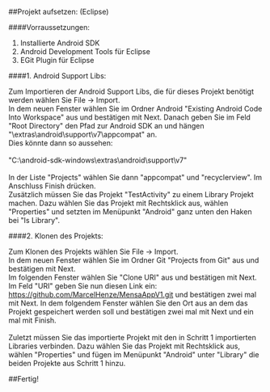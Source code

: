 ##Projekt aufsetzen: (Eclipse)

####Vorraussetzungen:
1. Installierte Android SDK
2. Android Development Tools für Eclipse
3. EGit Plugin für Eclipse

####1. Android Support Libs:
> 
Zum Importieren der Android Support Libs, die für dieses Projekt benötigt werden wählen Sie File -> Import.<br>
In dem neuen Fenster wählen Sie im Ordner Android "Existing Android Code Into Workspace" aus und bestätigen mit Next. Danach geben Sie im Feld "Root Directory" den Pfad zur Android SDK an und hängen "\extras\android\support\v7\appcompat" an.<br> Dies könnte dann so aussehen:<br><br>
"C:\android-sdk-windows\extras\android\support\v7"<br><br>
In der Liste "Projects" wählen Sie dann "appcompat" und "recyclerview".
Im Anschluss Finish drücken.<br>
Zusätzlich müssen Sie das Projekt "TestActivity" zu einem Library Projekt machen. Dazu wählen Sie das Projekt mit Rechtsklick aus, wählen "Properties" und setzten im Menüpunkt "Android" ganz unten den Haken bei "Is Library".

####2. Klonen des Projekts:
> 
Zum Klonen des Projekts wählen Sie File -> Import.<br>
In dem neuen Fenster wählen Sie im Ordner Git "Projects from Git" aus und bestätigen mit Next.<br>
Im folgenden Fenster wählen Sie "Clone URI" aus und bestätigen mit Next.<br>
Im Feld "URI" geben Sie nun diesen Link ein: https://github.com/MarcelHenze/MensaAppV1.git und bestätigen zwei mal mit Next. In dem folgendem Fenster wählen Sie den Ort aus an dem das Projekt gespeichert werden soll und bestätigen zwei mal mit Next und ein mal mit Finish.<br><br>
Zuletzt müssen Sie das importierte Projekt mit den in Schritt 1 importierten Libraries verbinden. Dazu wählen Sie das Projekt mit Rechtsklick aus, wählen "Properties" und fügen im Menüpunkt "Android" unter "Library" die beiden Projekte aus Schritt 1 hinzu.

##Fertig!
